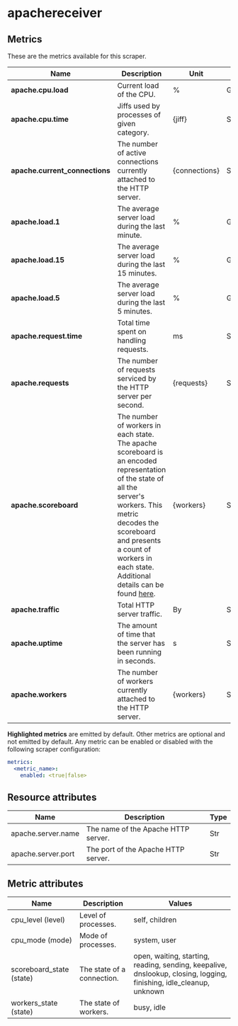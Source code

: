 [comment]: <> (Code generated by mdatagen. DO NOT EDIT.)

# apachereceiver

## Metrics

These are the metrics available for this scraper.

| Name | Description | Unit | Type | Attributes |
| ---- | ----------- | ---- | ---- | ---------- |
| **apache.cpu.load** | Current load of the CPU. | % | Gauge(Double) | <ul> </ul> |
| **apache.cpu.time** | Jiffs used by processes of given category. | {jiff} | Sum(Double) | <ul> <li>cpu_level</li> <li>cpu_mode</li> </ul> |
| **apache.current_connections** | The number of active connections currently attached to the HTTP server. | {connections} | Sum(Int) | <ul> </ul> |
| **apache.load.1** | The average server load during the last minute. | % | Gauge(Double) | <ul> </ul> |
| **apache.load.15** | The average server load during the last 15 minutes. | % | Gauge(Double) | <ul> </ul> |
| **apache.load.5** | The average server load during the last 5 minutes. | % | Gauge(Double) | <ul> </ul> |
| **apache.request.time** | Total time spent on handling requests. | ms | Sum(Int) | <ul> </ul> |
| **apache.requests** | The number of requests serviced by the HTTP server per second. | {requests} | Sum(Int) | <ul> </ul> |
| **apache.scoreboard** | The number of workers in each state. The apache scoreboard is an encoded representation of the state of all the server's workers. This metric decodes the scoreboard and presents a count of workers in each state. Additional details can be found [here](https://metacpan.org/pod/Apache::Scoreboard#DESCRIPTION). | {workers} | Sum(Int) | <ul> <li>scoreboard_state</li> </ul> |
| **apache.traffic** | Total HTTP server traffic. | By | Sum(Int) | <ul> </ul> |
| **apache.uptime** | The amount of time that the server has been running in seconds. | s | Sum(Int) | <ul> </ul> |
| **apache.workers** | The number of workers currently attached to the HTTP server. | {workers} | Sum(Int) | <ul> <li>workers_state</li> </ul> |

**Highlighted metrics** are emitted by default. Other metrics are optional and not emitted by default.
Any metric can be enabled or disabled with the following scraper configuration:

```yaml
metrics:
  <metric_name>:
    enabled: <true|false>
```

## Resource attributes

| Name | Description | Type |
| ---- | ----------- | ---- |
| apache.server.name | The name of the Apache HTTP server. | Str |
| apache.server.port | The port of the Apache HTTP server. | Str |

## Metric attributes

| Name | Description | Values |
| ---- | ----------- | ------ |
| cpu_level (level) | Level of processes. | self, children |
| cpu_mode (mode) | Mode of processes. | system, user |
| scoreboard_state (state) | The state of a connection. | open, waiting, starting, reading, sending, keepalive, dnslookup, closing, logging, finishing, idle_cleanup, unknown |
| workers_state (state) | The state of workers. | busy, idle |
